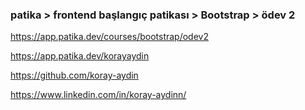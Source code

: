### patika >  frontend başlangıç patikası > Bootstrap > ödev 2

https://app.patika.dev/courses/bootstrap/odev2

https://app.patika.dev/korayaydin

https://github.com/koray-aydin

https://www.linkedin.com/in/koray-aydinn/

